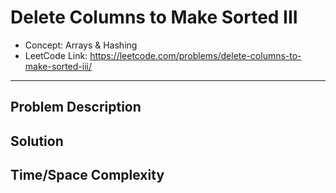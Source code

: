 # Delete Columns to Make Sorted III

- Concept: Arrays & Hashing
- LeetCode Link: https://leetcode.com/problems/delete-columns-to-make-sorted-iii/

---

## Problem Description

## Solution

## Time/Space Complexity

